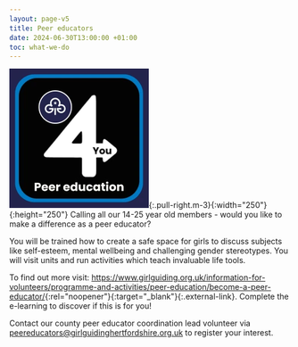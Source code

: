 ```yaml
---
layout: page-v5
title: Peer educators
date: 2024-06-30T13:00:00 +01:00
toc: what-we-do
---
```

![Peer educator logo](/assets/images/2023/10/peer-ed.webp){:.pull-right.m-3}{:width="250"}{:height="250"}
Calling all our 14-25 year old members - would you like to make a difference as a peer educator?

You will be trained how to create a safe space for girls to discuss subjects like self-esteem, mental wellbeing and challenging gender stereotypes. You will visit units and run activities which teach invaluable life tools.

To find out more visit: <https://www.girlguiding.org.uk/information-for-volunteers/programme-and-activities/peer-education/become-a-peer-educator/>{:rel="noopener"}{:target="_blank"}{:.external-link}. Complete the e-learning to discover if this is for you!

Contact our county peer educator coordination lead volunteer via <peereducators@girlguidinghertfordshire.org.uk> to register your interest.
